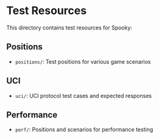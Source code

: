 # Test Resources

This directory contains test resources for Spooky:

## Positions
- `positions/`: Test positions for various game scenarios

## UCI
- `uci/`: UCI protocol test cases and expected responses

## Performance
- `perf/`: Positions and scenarios for performance testing
